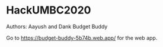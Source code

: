 # HackUMBC2020
Authors: Aayush and Dank
Budget Buddy

Go to https://budget-buddy-5b74b.web.app/ for the web app.
